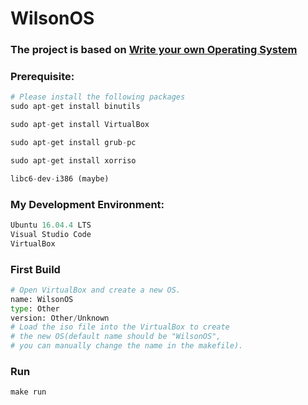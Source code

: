 # WilsonOS

### The project is based on [Write your own Operating System](https://www.youtube.com/watch?v=1rnA6wpF0o4&t=20s)

### Prerequisite:
```python
# Please install the following packages
sudo apt-get install binutils

sudo apt-get install VirtualBox

sudo apt-get install grub-pc

sudo apt-get install xorriso 

libc6-dev-i386 (maybe)
```

### My Development Environment:

```python
Ubuntu 16.04.4 LTS
Visual Studio Code
VirtualBox
```

### First Build
```python
# Open VirtualBox and create a new OS.
name: WilsonOS
type: Other
version: Other/Unknown
# Load the iso file into the VirtualBox to create
# the new OS(default name should be "WilsonOS", 
# you can manually change the name in the makefile). 
```

### Run
```python
make run
```